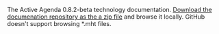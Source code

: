 The Active Agenda 0.8.2-beta technology documentation. [Download the documenation repository as the a zip file](https://github.com/activeagenda/documentation/archive/master.zip) and browse it locally. GitHub doesn't support browsing *.mht files.